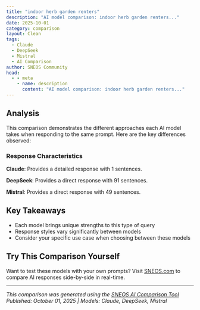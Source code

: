 ```yaml
---
title: "indoor herb garden renters"
description: "AI model comparison: indoor herb garden renters..."
date: 2025-10-01
category: comparison
layout: Clean
tags:
  - Claude
  - DeepSeek
  - Mistral
  - AI Comparison
author: SNEOS Community
head:
  - - meta
    - name: description
      content: "AI model comparison: indoor herb garden renters..."
---
```


<ChatComparison
  title="indoor herb garden renters"
  prompt="indoor herb garden renters"
  :responses='{"Claude": "Here\u0027s a comprehensive guide for renters who want to create an indoor herb garden:\n\n## **Renter-Friendly Setup Options**\n\n### **Container Gardening**\n- Use portable pots, planters, and containers\n- Easily moveable when you relocate\n- No permanent modifications to the space\n- Try tiered plant stands or rolling carts\n\n### **Window Solutions**\n- Suction cup hanging planters\n- Tension rod herb gardens\n- Window sill containers\n- No drilling or permanent hardware needed\n\n### **Vertical Growing**\n- Over-the-door hanging organizers\n- Freestanding plant towers\n- Wall-mounted systems with removable adhesive hooks\n- Ladder-style plant stands\n\n## **Best Herbs for Beginners**\n- **Basil** - fast-growing, loves warmth\n- **Mint** - very hardy, spreads easily\n- **Parsley** - tolerates lower light\n- **Chives** - perennial, easy care\n- **Cilantro** - quick harvest\n- **Oregano** - drought-tolerant\n\n## **Lighting Solutions**\n- **LED grow lights** on adjustable stands\n- **Clip-on grow lights** for individual plants\n- South-facing windows (if available)\n- Rotate plants regularly for even growth\n\n## **Space-Saving Tips**\n- Use vertical space efficiently\n- Choose compact or dwarf varieties\n- Harvest frequently to keep plants small\n- Consider hanging planters\n\nWould you like specific product recommendations or advice for any particular herbs?", "DeepSeek": "Of course! This is a fantastic idea for renters. The key is to focus on **non-permanent, space-efficient, and low-mess** solutions that won\u0027t jeopardize your security deposit.\n\nHere\u2019s a complete guide to creating an indoor herb garden for renters, covering systems, plant choices, and renter-friendly tips.\n\n### The Core Challenge for Renters:\n* **No Drilling:** Can\u0027t put holes in walls or cabinets for heavy shelving or hanging systems.\n* **Limited Space:** Often working with windowsills, countertops, or a small balcony.\n* **Avoiding Damage:** Need to protect surfaces from water, soil, and scratches.\n* **Portability:** Ideally, the garden should be easy to move if you relocate.\n\n---\n\n### 1. Renter-Friendly Garden Systems \u0026 Setups\n\n#### A. The Simple Windowsill Garden\nThis is the classic, low-cost starting point.\n* **How it works:** Place individual pots or a long rectangular planter on a sunny windowsill (south-facing is best).\n* **Best For:** Small-scale gardening (3-5 herbs).\n* **Renter-Friendly Tips:**\n * Use plastic, fiberglass, or sealed ceramic pots to minimize weight.\n * Place a **waterproof tray** or a cute **drip catcher** under the pots to protect the sill from water stains.\n * If the sill is narrow, use a small, non-slip mat to prevent pots from being knocked over.\n\n#### B. Tiered Shelving Units (Freestanding)\nMaximize vertical space without a single drill.\n* **How it works:** Use a freestanding, multi-tiered shelf (like a bamboo shelf, a metal rack, or a rolling cart) placed in front of a window.\n* **Best For:** Medium to large gardens, maximizing light in one area.\n* **Renter-Friendly Tips:**\n * **A Rolling Cart (e.g., IKEA R\u00C5SKOG)** is a renter\u0027s best friend. You can move it to follow the sun and easily roll it away when needed.\n * Ensure the shelf is stable. You can add non-slip padding to the feet to protect floors.\n * Use small, lightweight pots on the shelves.\n\n#### C. Wall-Mounted Systems (No-Drilling Options)\nYes, you can have a vertical garden without holes!\n* **How it works:**\n * **Adhesive Hooks \u0026 Rails:** Use strong, removable adhesive hooks (like 3M Command Hooks) to hang lightweight rails or strips from which you can hang small pots.\n * **Over-the-Door Hanging Organizers:** Repurpose a fabric hanging shoe organizer. Place small pots in the pockets. Hang it over a balcony door or a sturdy closet door in a sunny spot.\n * **Tension Rod Shelves:** Install a tension rod inside a window frame and hang small shelves or pots from it.\n* **Best For:** Saving counter space, creating a decorative \u0022green wall\u0022 effect.\n* **Renter-Friendly Tips:** **Always test the adhesive on a small, hidden area first** and follow the weight limits meticulously.\n\n#### D. Tabletop \u0026 Countertop Gardens\nFor when you have more counter space than window space.\n* **How it works:**\n * **Self-Watering Pots:** These reduce the frequency of watering and contain spills.\n * **Tabletop Greenhouses:** A small, clear plastic greenhouse can create a humid microclimate for fussy herbs and looks great.\n * **Hydroponic Kits (e.g., AeroGarden, Click \u0026 Grow):** These are the ultimate low-mess, high-success option for renters. They are self-contained, use no soil, and have built-in grow lights, so you can place them anywhere.\n* **Best For:** Tech lovers, those with low natural light, and anyone who wants a \u0022set it and forget it\u0022 system.\n* **Renter-Friendly Tips:** Hydroponic kits are a bit of an investment but are completely portable and leave zero mess.\n\n---\n\n### 2. The Best Herbs for a Renter\u0027s Indoor Garden\n\nChoose herbs that are adaptable to container life and don\u0027t have massive root systems.\n\n**The \u0022Starter Pack\u0022 (Easy \u0026 Fast-Growing):**\n* **Basil:** Loves warmth and sun. Harvest regularly to encourage bushiness.\n* **Mint:** Grows like a weed! **Crucial:** Keep it in its own pot, as it will invade others.\n* **Chives:** Very hardy. You just snip what you need, and it grows back.\n* **Oregano:** A tough, low-growing perennial. Prefers drier soil.\n* **Thyme:** Another drought-tolerant herb that thrives in pots.\n\n**Good Secondary Choices:**\n* **Parsley (Flat-leaf or Curly):** Slower to start but very reliable once established.\n* **Cilantro:** Can be finicky and bolts (goes to seed) quickly in heat. Successive planting (sowing new seeds every few weeks) is key.\n* **Rosemary:** Prefers a sunnier, drier spot. Can get woody and large, so choose a smaller variety like \u0027Blue Boy\u0027 or \u0027Prostratus\u0027.\n\n---\n\n### 3. Essential Renter-Friendly Tips \u0026 Tricks\n\n1. **Light is Everything:** Most herbs need **6-8 hours of direct sunlight**. A south-facing window is ideal. If you don\u0027t have that, a **clip-on grow light** is an inexpensive and highly effective solution that requires no permanent installation.\n2. **Protect Your Surfaces:**\n * Always use **saucers or trays** under pots.\n * For wooden surfaces, place a **coaster, trivet, or a cute washable mat** underneath the tray for an extra layer of protection.\n * For carpets, a large plastic mat or a washable rug is a smart idea.\n3. **Water Wisely:** Overwatering is the #1 killer of indoor plants. Stick your finger in the soil\u2014if the top inch is dry, it\u0027s time to water. Good drainage is non-negotiable (make sure your pots have holes in the bottom!).\n4. **Start Small:** Don\u0027t get overwhelmed. Start with 2-3 of your most-used herbs and expand as you gain confidence.\n5. **Use a Quality Potting Mix:** Don\u0027t use garden soil from outside. It\u0027s too dense for containers and can bring in pests. Use a light, well-draining **potting mix**.\n\n### Quick-Start Shopping List for Renters:\n\n* **Pots:** 4-6 inch pots with drainage holes (terracotta, plastic, or glazed ceramic).\n* **Trays/Saucers:** One for each pot or a large rectangular tray for a group of pots.\n* **Potting Mix:** A bag of all-purpose organic potting soil.\n* **Plants/Seeds:** Starter plants from a garden center are easier than seeds.\n* **Freestanding Shelf or Cart (Optional):** If you\u0027re going beyond a windowsill.\n* **Fertilizer:** A gentle, organic liquid fertilizer (like fish emulsion or seaweed).\n* **Small Watering Can:** With a narrow spout for control.\n\nBy focusing on these portable, non-damaging systems, you can enjoy the incredible satisfaction of cooking with your own fresh herbs without a single worry for your rental home. Happy gardening", "Mistral": "Creating an indoor herb garden is a fantastic idea for renters, as it allows you to enjoy fresh herbs without needing outdoor space. Here are some tips to help you get started:\n\n### 1. **Choose the Right Herbs**\n - **Basil**: Loves sunlight and warmth.\n - **Parsley**: Thrives in partial shade.\n - **Mint**: Grows well in pots and can be invasive outdoors.\n - **Rosemary**: Needs plenty of light.\n - **Thyme**: Prefers well-drained soil.\n - **Chives**: Easy to grow and can tolerate partial shade.\n - **Oregano**: Likes full sun.\n\n### 2. **Select Appropriate Containers**\n - **Pots**: Use pots with drainage holes to prevent root rot.\n - **Window Boxes**: Great for windowsills.\n - **Hanging Baskets**: Save space and add a decorative touch.\n - **Vertical Gardens**: Perfect for small spaces; use wall-mounted planters or pocket planters.\n\n### 3. **Lighting**\n - **Natural Light**: Place your herbs near a south-facing window for maximum sunlight.\n - **Artificial Light**: Use grow lights if natural light is limited. LED grow lights are energy-efficient and effective.\n\n### 4. **Soil and Watering**\n - **Soil**: Use well-draining potting mix.\n - **Watering**: Water herbs when the top inch of soil is dry. Avoid overwatering.\n\n### 5. **Maintenance**\n - **Pruning**: Regularly prune your herbs to encourage bushy growth.\n - **Fertilizing**: Use a balanced liquid fertilizer every 4-6 weeks.\n - **Pest Control**: Keep an eye out for pests like aphids and spider mites. Use natural remedies like neem oil or insecticidal soap.\n\n### 6. **Space Considerations**\n - **Windowsills**: Ideal for small pots.\n - **Kitchen Counters**: Use tiered stands to maximize space.\n - **Bookshelves**: Place small pots on shelves.\n - **Floors**: Larger pots can be placed on the floor near windows.\n\n### 7. **Renter-Friendly Tips**\n - **Non-Permanent Solutions**: Avoid anything that requires drilling or nailing into walls. Use command hooks or suction cups for hanging planters.\n - **Portability**: Choose lightweight pots and planters that are easy to move if you need to relocate.\n - **Cleanliness**: Use trays under pots to catch any water and prevent damage to floors or surfaces.\n\n### 8. **Decorative Elements**\n - **Labels**: Use cute labels or chalkboard paint to identify your herbs.\n - **Colorful Pots**: Add a pop of color with brightly colored pots.\n - **Plant Stands**: Use decorative plant stands to elevate your herbs and add visual interest.\n\n### 9. **Harvesting**\n - **Timing**: Harvest herbs in the morning after the dew has evaporated.\n - **Method**: Pinch or cut the top 2-3 inches of the plant to encourage new growth.\n\n### 10. **Community and Resources**\n - **Local Nurseries**: Visit local nurseries for advice and supplies.\n - **Online Communities**: Join online forums or social media groups for tips and support.\n\nBy following these guidelines, you can create a thriving indoor herb garden that enhances your living space and provides fresh herbs for cooking. Enjoy your green thumb adventure!"}' 
  published-date="17:55"
/>

## Analysis

This comparison demonstrates the different approaches each AI model takes when responding to the same prompt. Here are the key differences observed:

### Response Characteristics

**Claude**: Provides a detailed response with 1 sentences. 

**DeepSeek**: Provides a direct response with 91 sentences. 

**Mistral**: Provides a direct response with 49 sentences. 

## Key Takeaways

- Each model brings unique strengths to this type of query
- Response styles vary significantly between models
- Consider your specific use case when choosing between these models

## Try This Comparison Yourself

Want to test these models with your own prompts? Visit [SNEOS.com](https://sneos.com) to compare AI responses side-by-side in real-time.

---

*This comparison was generated using the [SNEOS AI Comparison Tool](https://sneos.com)*
*Published: October 01, 2025 | Models: Claude, DeepSeek, Mistral*
